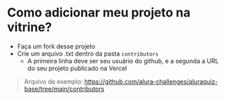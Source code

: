 # Como adicionar meu projeto na vitrine?

- Faça um fork desse projeto
- Crie um arquivo .txt dentro da pasta `contributors`
   - A primeira linha deve ser seu usuário do github, e a segunda a URL do seu projeto publicado na Vercel
> Arquivo de exemplo: https://github.com/alura-challenges/aluraquiz-base/tree/main/contributors
